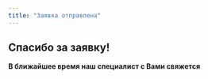 ```yaml
---
title: "Заявка отправлена"
---
```


## Спасибо за заявку!

**В ближайшее время наш специалист с Вами свяжется**
